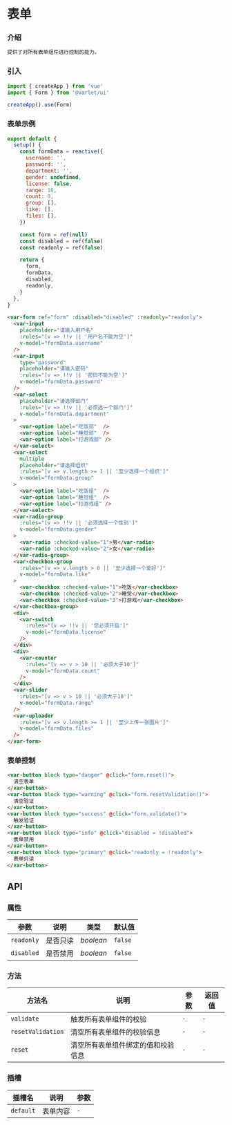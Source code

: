 # 表单

### 介绍

```html
提供了对所有表单组件进行控制的能力。
```

### 引入

```js
import { createApp } from 'vue'
import { Form } from '@varlet/ui'

createApp().use(Form)
```

### 表单示例

```js
export default {
  setup() {
    const formData = reactive({
      username: '',
      password: '',
      department: '',
      gender: undefined,
      license: false,
      range: 10,
      count: 0,
      group: [],
      like: [],
      files: [],
    })

    const form = ref(null)
    const disabled = ref(false)
    const readonly = ref(false)

    return {
      form,
      formData,
      disabled,
      readonly,
    }
  },
}
```

```html
<var-form ref="form" :disabled="disabled" :readonly="readonly">
  <var-input
    placeholder="请输入用户名"
    :rules="[v => !!v || '用户名不能为空']"
    v-model="formData.username"
  />
  <var-input
    type="password"
    placeholder="请输入密码"
    :rules="[v => !!v || '密码不能为空']"
    v-model="formData.password"
  />
  <var-select
    placeholder="请选择部门"
    :rules="[v => !!v || '必须选一个部门']"
    v-model="formData.department"
  >
    <var-option label="吃饭部"  />
    <var-option label="睡觉部"  />
    <var-option label="打游戏部" />
  </var-select>
  <var-select
    multiple
    placeholder="请选择组织"
    :rules="[v => v.length >= 1 || '至少选择一个组织']"
    v-model="formData.group"
  >
    <var-option label="吃饭组"  />
    <var-option label="睡觉组"  />
    <var-option label="打游戏组" />
  </var-select>
  <var-radio-group
    :rules="[v => !!v || '必须选择一个性别']"
    v-model="formData.gender"
  >
    <var-radio :checked-value="1">男</var-radio>
    <var-radio :checked-value="2">女</var-radio>
  </var-radio-group>
  <var-checkbox-group
    :rules="[v => v.length > 0 || '至少选择一个爱好']"
    v-model="formData.like"
  >
    <var-checkbox :checked-value="1">吃饭</var-checkbox>
    <var-checkbox :checked-value="2">睡觉</var-checkbox>
    <var-checkbox :checked-value="3">打游戏</var-checkbox>
  </var-checkbox-group>
  <div>
    <var-switch
      :rules="[v => !!v || '您必须开启']"
      v-model="formData.license"
    />
  </div>
  <div>
    <var-counter
      :rules="[v => v > 10 || '必须大于10']"
      v-model="formData.count"
    />
  </div>
  <var-slider
    :rules="[v => v > 10 || '必须大于10']"
    v-model="formData.range"
  />
  <var-uploader
    :rules="[v => v.length >= 1 || '至少上传一张图片']"
    v-model="formData.files"
  />
</var-form>
```

### 表单控制

```html
<var-button block type="danger" @click="form.reset()">
  清空表单
</var-button>
<var-button block type="warning" @click="form.resetValidation()">
  清空验证
</var-button>
<var-button block type="success" @click="form.validate()">
  触发验证
</var-button>
<var-button block type="info" @click="disabled = !disabled">
  表单禁用
</var-button>
<var-button block type="primary" @click="readonly = !readonly">
  表单只读
</var-button>
```

## API

### 属性

| 参数 | 说明 | 类型 | 默认值 | 
| --- | --- | --- | --- | 
| `readonly` | 是否只读 | _boolean_ | `false` |
| `disabled` | 是否禁用 | _boolean_ | `false` |

### 方法

| 方法名 | 说明 | 参数 | 返回值 |
| --- | --- | --- | --- |
| `validate` | 触发所有表单组件的校验 | `-` | `-` |
| `resetValidation` | 清空所有表单组件的校验信息 | `-` | `-` |
| `reset` | 清空所有表单组件绑定的值和校验信息 | `-` | `-` |

### 插槽

| 插槽名 | 说明 | 参数 |
| --- | --- | --- |
| `default` | 表单内容 | `-` |